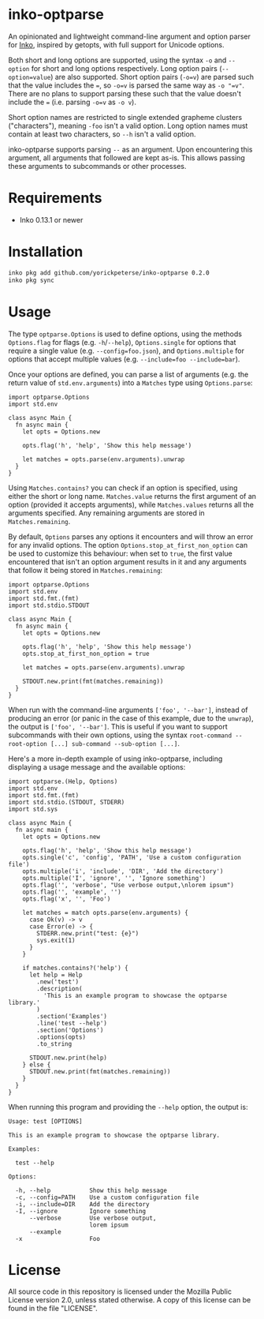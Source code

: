 # inko-optparse

An opinionated and lightweight command-line argument and option parser for
[Inko](https://inko-lang.org), inspired by getopts, with full support for
Unicode options.

Both short and long options are supported, using the syntax `-o` and `--option`
for short and long options respectively. Long option pairs (`--option=value`)
are also supported. Short option pairs (`-o=v`) are parsed such that the value
includes the `=`, so `-o=v` is parsed the same way as `-o "=v"`. There are no
plans to support parsing these such that the value doesn't include the `=` (i.e.
parsing `-o=v` as `-o v`).

Short option names are restricted to single extended grapheme clusters
("characters"), meaning `-foo` isn't a valid option. Long option names must
contain at least two characters, so `--h` isn't a valid option.

inko-optparse supports parsing `--` as an argument. Upon encountering this
argument, all arguments that followed are kept as-is. This allows passing these
arguments to subcommands or other processes.

# Requirements

- Inko 0.13.1 or newer

# Installation

```bash
inko pkg add github.com/yorickpeterse/inko-optparse 0.2.0
inko pkg sync
```

# Usage

The type `optparse.Options` is used to define options, using the methods
`Options.flag` for flags (e.g. `-h`/`--help`), `Options.single` for options that
require a single value (e.g. `--config=foo.json`), and `Options.multiple` for
options that accept multiple values (e.g. `--include=foo --include=bar`).

Once your options are defined, you can parse a list of arguments (e.g. the
return value of `std.env.arguments`) into a `Matches` type using
`Options.parse`:

```inko
import optparse.Options
import std.env

class async Main {
  fn async main {
    let opts = Options.new

    opts.flag('h', 'help', 'Show this help message')

    let matches = opts.parse(env.arguments).unwrap
  }
}
```

Using `Matches.contains?` you can check if an option is specified, using either
the short or long name. `Matches.value` returns the first argument of an option
(provided it accepts arguments), while `Matches.values` returns all the
arguments specified. Any remaining arguments are stored in `Matches.remaining`.

By default, `Options` parses any options it encounters and will throw an error
for any invalid options. The option `Options.stop_at_first_non_option` can be
used to customize this behaviour: when set to `true`, the first value
encountered that isn't an option argument results in it and any arguments that
follow it being stored in `Matches.remaining`:

```inko
import optparse.Options
import std.env
import std.fmt.(fmt)
import std.stdio.STDOUT

class async Main {
  fn async main {
    let opts = Options.new

    opts.flag('h', 'help', 'Show this help message')
    opts.stop_at_first_non_option = true

    let matches = opts.parse(env.arguments).unwrap

    STDOUT.new.print(fmt(matches.remaining))
  }
}
```

When run with the command-line arguments `['foo', '--bar']`, instead of
producing an error (or panic in the case of this example, due to the `unwrap`),
the output is `['foo', '--bar']`. This is useful if you want to support
subcommands with their own options, using the syntax
`root-command --root-option [...] sub-command --sub-option [...]`.

Here's a more in-depth example of using inko-optparse, including displaying a
usage message and the available options:

```inko
import optparse.(Help, Options)
import std.env
import std.fmt.(fmt)
import std.stdio.(STDOUT, STDERR)
import std.sys

class async Main {
  fn async main {
    let opts = Options.new

    opts.flag('h', 'help', 'Show this help message')
    opts.single('c', 'config', 'PATH', 'Use a custom configuration file')
    opts.multiple('i', 'include', 'DIR', 'Add the directory')
    opts.multiple('I', 'ignore', '', 'Ignore something')
    opts.flag('', 'verbose', "Use verbose output,\nlorem ipsum")
    opts.flag('', 'example', '')
    opts.flag('x', '', 'Foo')

    let matches = match opts.parse(env.arguments) {
      case Ok(v) -> v
      case Error(e) -> {
        STDERR.new.print("test: {e}")
        sys.exit(1)
      }
    }

    if matches.contains?('help') {
      let help = Help
        .new('test')
        .description(
          'This is an example program to showcase the optparse library.'
        )
        .section('Examples')
        .line('test --help')
        .section('Options')
        .options(opts)
        .to_string

      STDOUT.new.print(help)
    } else {
      STDOUT.new.print(fmt(matches.remaining))
    }
  }
}
```

When running this program and providing the `--help` option, the output is:

```
Usage: test [OPTIONS]

This is an example program to showcase the optparse library.

Examples:

  test --help

Options:

  -h, --help           Show this help message
  -c, --config=PATH    Use a custom configuration file
  -i, --include=DIR    Add the directory
  -I, --ignore         Ignore something
      --verbose        Use verbose output,
                       lorem ipsum
      --example
  -x                   Foo
```

# License

All source code in this repository is licensed under the Mozilla Public License
version 2.0, unless stated otherwise. A copy of this license can be found in the
file "LICENSE".

